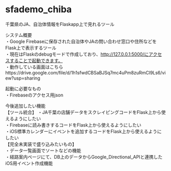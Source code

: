 # sfademo_chiba
千葉県のJA、自治体情報をFlaskapp上で見れるツール

システム概要<br>
・Google Firebaseに保存された自治体やJAの問い合わせ窓口や住所などをFlask上で表示するツール<br>
・現在はFlaskのdebugモードで作成しており、http://127.0.0.1:5000/にアクセスすることで起動できます。<br>
・動作している画面はこちらhttps://drive.google.com/file/d/1h1sfwdCBSaBJSq7mc4uPm8zuRmCl9Ls6/view?usp=sharing<br>

起動に必要なもの<br>
・Firebaseのアクセス用json<br>

今後追加したい機能<br>
【ツール統合】
・JA千葉の店舗データをスクレイピングコードをFlask上から使えるようにしたい<br>
・Firebaseに読み書きするコードをFlask上から使えるようにしたい<br>
・iOS標準カレンダーにイベントを追加するコードをFlask上から使えるようにしたい<br>
【完全未実装で盛り込みたいもの】<br>
・データ一覧画面でソートなどの機能<br>
・経路案内ページにて、DB上のデータからGoogle_Directional_APIと連携したiOS用イベント作成機能<br>

